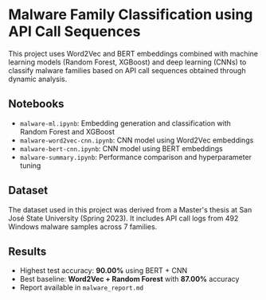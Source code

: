 # Malware Family Classification using API Call Sequences

This project uses Word2Vec and BERT embeddings combined with machine learning models (Random Forest, XGBoost) and deep learning (CNNs) to classify malware families based on API call sequences obtained through dynamic analysis.

## Notebooks

- `malware-ml.ipynb`: Embedding generation and classification with Random Forest and XGBoost
- `malware-word2vec-cnn.ipynb`: CNN model using Word2Vec embeddings
- `malware-bert-cnn.ipynb`: CNN model using BERT embeddings
- `malware-summary.ipynb`: Performance comparison and hyperparameter tuning

## Dataset

The dataset used in this project was derived from a Master's thesis at San José State University (Spring 2023). It includes API call logs from 492 Windows malware samples across 7 families.

## Results

- Highest test accuracy: **90.00%** using BERT + CNN
- Best baseline: **Word2Vec + Random Forest** with **87.00%** accuracy
- Report available in `malware_report.md`
